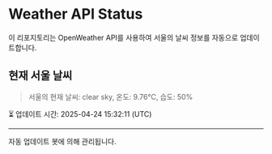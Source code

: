 
# Weather API Status

이 리포지토리는 OpenWeather API를 사용하여 서울의 날씨 정보를 자동으로 업데이트합니다.

## 현재 서울 날씨
> 서울의 현재 날씨: clear sky, 온도: 9.76°C, 습도: 50%

⏳ 업데이트 시간: 2025-04-24 15:32:11 (UTC)

---
자동 업데이트 봇에 의해 관리됩니다.
